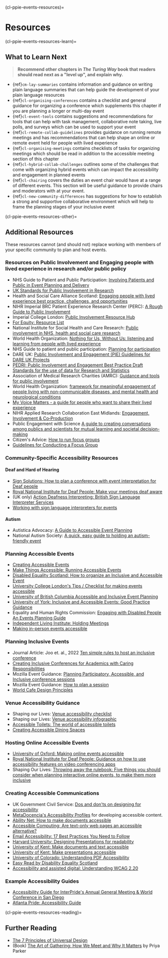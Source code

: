 (cl-ppie-events-resources)=
# Resources


(cl-ppie-events-resources-learn)=
## What to Learn Next

> **Recommend other chapters in _The Turing Way_ book that readers should read next as a "level up", and explain why.**
* {ref}`cm-lay-summaries` contains information and guidance on writing plain language summaries that can help guide the development of your plain language resources
* {ref}`cl-organising-conferences` contains a checklist and general guidance for organizing a conference which supplements this chapter if you are planning a longer or multi-day event
* {ref}`cl-event-tools` contains suggestions and recommendations for tools that can help with task management, collaborative note taking, live polls, and surveys which can be used to support your event
* {ref}`cl-remote-collab-guidelines` provides guidance on running remote meetings and has recommendations that can help shape an online or remote event held for people with lived experience
* {ref}`cl-organising-meetings` contains checklists of tasks for organizing meetings which should be read in addition to the accessible meeting section of this chapter
* {ref}`cl-hybrid-collab-challenges` outlines some of the challenges that come with organizing hybrid events which can impact the accessibility and engagement in planned events
* {ref}`cl-chairing` covers the duties an event chair would have at a range of different events. This section will be useful guidance to provide chairs and moderators with at your event. 
* {ref}`cl-new-community-differences` has suggestions for how to establish a strong and supportive collaborative environment which will help to frame the planning stages of your inclusive event  

(cl-ppie-events-resources-other)=
## Additional Resources 

These resources cannot (and should not) replace working with members of your specific community to plan and host events. 

### Resources on Public Involvement and Engaging people with lived experience in research and/or public policy
* NHS Guide to Patient and Public Participation: [Involving Patients and Public in Event Planning and Delivery](https://www.england.nhs.uk/wp-content/uploads/2016/07/bitesize-guide-event-planning.pdf)
* [UK Standards for Public Involvement in Research](https://sites.google.com/nihr.ac.uk/pi-standards/home)
* Health and Social Care Alliance Scotland: [Engaging people with lived experience best practice, challenges, and opportunities](https://www.seemescotland.org/media/11340/lived_experience_report_2022_web.pdf)
* NIHR Imperial BRC Patient Experience Research Center (PERC): [A Rough Guide to Public Involvement](https://www.imperial.ac.uk/media/imperial-college/medicine/perc/PERCs-Rough-Guide-to-Public-Involvement---Dec-2021.pdf)
* Imperial College London: [Public Involvement Resource Hub](https://www.imperial.ac.uk/patient-experience-research-centre/ppi/ppi-resource-hub/)
* [For Equity: Resource List](https://forequity.uk/general-resources/)
* National Institute for Social Health and Care Research: [Public involvement in NHS, health and social care research](https://www.nihr.ac.uk/documents/briefing-notes-for-researchers-public-involvement-in-nhs-health-and-social-care-research/27371)
* World Health Organization: [Nothing for Us, Without Us: listening and learning from people with lived experience](https://www.youtube.com/watch?v=Ms6BrG-RJJI)
* NHS Guide to patient and public participation: [Planning for participation](https://www.england.nhs.uk/wp-content/uploads/2014/03/bs-guide-plann-part1.pdf)
* DARE UK: [Public Involvement and Engagement (PIE) Guidelines for DARE UK Projects](https://dareuk.org.uk/wp-content/uploads/2023/06/Public-Involvement-and-Engagement-PIE-Guidelines-for-DARE-UK-Projects.pdf)
* [PEDRI: Public Involvement and Engagement Best Practice Draft Standards for the use of data for Research and Statistics](https://www.adruk.org/fileadmin/uploads/adruk/Documents/PE_reports_and_documents/PEDRI-Best-Practice-Standards.pdf?_hsenc=p2ANqtz-9I-CNND1ExG4qFNhAixF7DgzUPmx2l6OdSTF524XH1QkQi0TUdR7BnLxfzePrRtOMF48_K)
* Association of Medical Research Charities (AMRC): [Guidance and tools for public involvement](https://www.amrc.org.uk/guidance-and-tools-for-public-involvement)
* World Health Organization: [framework for meaningful engagement of people living with non-communicable diseases, and mental health and neurological conditions](https://iris.who.int/bitstream/handle/10665/367340/9789240073074-eng.pdf?sequence=1)
* [My Voice Matters - a guide for people who want to share their lived experience](https://shapingourlives.org.uk/report/my-voice-matters/)
* NIHR Applied Research Collaboration East Midlands: [Engagement,
Involvement & Co‑Production](https://arc-em.nihr.ac.uk/sites/default/files/field/restricted/Preparing%20for%20Implementation_Module%202_V2.pdf)
* Public Engagement with Science [A guide to creating conversations among publics and scientists for mutual learning and societal decision-making](https://www.mos.org/sites/dev-elvis.mos.org/files/docs/offerings/PES_guide_10_20r_HR.pdf)
* Citizen's Advice: [How to run focus groups](https://www.citizensadvice.org.uk/Global/CitizensAdvice/Equalities/How%20to%20run%20focus%20groups%20guide.pdf)
* [Guidelines for Conducting a Focus Group](https://irep.olemiss.edu/wp-content/uploads/sites/98/2016/05/Trinity_Duke_How_to_Conduct_a_Focus_Group.pdf)

### Community-Specific Accessibility Resources

#### Deaf and Hard of Hearing 
* [Sign Solutions: How to plan a conference with event interpretation for Deaf people](https://www.signsolutions.uk.com/how-to-plan-a-conference-with-event-interpretation-for-deaf-people/)
* [Royal National Institute for Deaf People: Make your meetings deaf aware](https://rnid.org.uk/information-and-support/deaf-awareness/make-your-meetings-deaf-aware/)
* (UK only) [Action Deafness Interpreting: British Sign Language Interpreter Services](https://actiondeafness.org.uk/services/interpreting/)
* [Working with sign language interpreters for events](https://www.signsolutions.uk.com/working-with-sign-language-interpreters-for-events/)

#### Autism
* Autistica Advocacy: [A Guide to Accessible Event Planning](https://autisticadvocacy.org/wp-content/uploads/2019/05/Accessible-Event-Planning.pdf)
* National Autism Society: [A quick, easy guide to holding an autism-friendly event](https://www.autism.org.uk/get-involved/raise-money/do-your-own-thing/how-to-guides/holding-an-event)

### Planning Accessible Events
* [Creating Accessible Events](https://www.friendlylikeme.com/access-spotlight/creating-accessible-events)
* [Make Things Accessible: Running Accessible Events](https://www.makethingsaccessible.com/guides/running-accessible-events/)
* [Disabled Equality Scotland: How to organize an Inclusive and Accessible Event](https://inclusivecommunication.scot/how-to-organise-an-inclusive-and-accessible-event)
* [University College London's Tips / Checklist for making events accessible](https://www.ucl.ac.uk/equality-diversity-inclusion/equality-areas/disability-equality/tips-checklist-making-events-accessible)
* [University of British Columbia Accessible and Inclusive Event Planning](https://equity.ubc.ca/resources/accessible-and-inclusive-event-planning/)
* [University of York: Inclusive and Accessible Events: Good Practice Guidance](https://www.york.ac.uk/media/abouttheuniversity/equality/documents/Inclusive-and-accessible-events-good-practice-guidelines.pdf)
* Equality and Human Rights Commission: [Engaging with Disabled People An Events Planning Guide](https://www.equalityhumanrights.com/sites/default/files/housing-and-disabled-people-engaging-with-disabled-people-event-planning-guide.pdf)
* [Independent Living Institute: Holding Meetings](https://www.independentliving.org/docs2/daakit45.html)
* [Making in-person events accessible](https://communications.admin.ox.ac.uk/guidance-for-planning-and-organising-accessible-events#collapse2055661)

### Planning Inclusive Events
* Journal Article: Joo et. al., 2022 [Ten simple rules to host an inclusive conference](https://journals.plos.org/ploscompbiol/article?id=10.1371/journal.pcbi.1010164)
* [Creating Inclusive Conferences for Academics with Caring Responsibilities](https://warwick.ac.uk/fac/soc/impact/policybriefings/6_creating_inclusive_conferences_for_academics_with_caring_responsibilities.pdf)
* Mozilla Event Guidance: [Planning Participatory, Accessible, and Inclusive conference sessions](https://docs.google.com/presentation/d/1kwHq6UYSOFWCjOrDCgcvmxByCX_dOr1qmBE7gAbj12s/edit#slide=id.g1161995780e_0_0)
* Mozilla Event Guidance: [How to plan a session](https://docs.google.com/presentation/d/1k6Sft7YH2QrDzqzE6TZhociWVjXe7rLMDjAJ734qNKA/edit#slide=id.g1cd292f458d_0_75)
* [World Cafe Design Principles](https://theworldcafe.com/key-concepts-resources/design-principles/)

### Venue Accessibility Guidance
* Shaping our Lives: [Venue accessibility checklist](https://shapingourlives.org.uk/report/venue-accessibility-checklist/)
* Shaping our Lives: [Venue accessibility infographic](https://shapingourlives.org.uk/wp-content/uploads/2023/01/Accessible-venues-V3.png)
* [Accessible Toilets: The world of accessible toilets](https://accessible-toilets.co.uk/2019/02/07/all-about-emergency-cords/)
* [Creating Accessible Dining Spaces](https://www.friendlylikeme.com/access-spotlight/creating-accessible-dining-spaces)

### Hosting Online Accessible Events
* [University of Oxford: Making online events accessible](https://communications.admin.ox.ac.uk/how-to-plan-and-run-an-accessible-online-event#collapse2035421)
* [Royal National Institute for Deaf People: Guidance on how to use accessibility features on video conferencing apps](https://rnid.org.uk/information-and-support/technology-and-products/video-conferencing-accessibility-meetings/)
* Shaping Our Lives: [Throwing away the rulebook: Five things you should consider when planning interactive online events, to make them more inclusive](https://shapingourlives.org.uk/report/planning-inclusive-online-events/)

### Creating Accessible Communications
* UK Government Civil Service: [Dos and don'ts on designing for accessibility](https://accessibility.blog.gov.uk/2016/09/02/dos-and-donts-on-designing-for-accessibility/)
* [MetaDocencia's Accessibility Profiles](https://www.metadocencia.org/en/post/perfiles_accesibilidad/) for developing accessible content.
* [Ability Net: How to make documents accessible](https://abilitynet.org.uk/sites/abilitynet.org.uk/files/Creating-accessible-documents-Easy-Read.pdf?utm_source=Website0&utm_medium=CreatingAccessibleDocsEasyReadPDF&utm_campaign=EasyRead)
* [Accessible Computing: Are text-only web pages an accessible alternative?](https://www.washington.edu/accesscomputing/are-text-only-web-pages-accessible-alternative)
* [Email Accessibility: 17 Best Practices You Need to Follow](https://www.loopify.com/blog/accessibility-in-email-marketing/)
* [Harvard University: Designing Presentations for readability](https://accessibility.huit.harvard.edu/design-readability)
* [University of Kent: Make documents and text accessible](https://www.kent.ac.uk/guides/accessible-content/accessible-documents)
* [University of Kent: Make presentations accessible](https://www.kent.ac.uk/guides/accessible-content/accessible-presentations)
* [University of Colorado: Understanding PDF Accessibility](https://www.colorado.edu/digital-accessibility/pdfs)
* [Easy Read by Disability Equality Scotland](https://disabilityequality.scot/easy-read/)
* [Accessibility and assisted digital: Understanding WCAG 2.20](https://www.gov.uk/service-manual/helping-people-to-use-your-service/understanding-wcag)

### Example Accessibility Guides
* [Accessibility Guide for InterPride's Annual General Meeting & World Conference in San Diego](https://www.friendlylikeme.com/access-spotlight/interpride-san-diego)
* [Atlanta Pride: Accessibility Guide](https://www.friendlylikeme.com/access-spotlight/atlanta-pride-accessibility-guide)


(cl-ppie-events-resources-reading)=
## Further Reading
* [The 7 Principles of Universal Design](https://universaldesign.ie/about-universal-design/the-7-principles)
* (Book) [The Art of Gathering: How We Meet and Why It Matters](https://www.priyaparker.com/book-art-of-gathering) by Priya Parker



